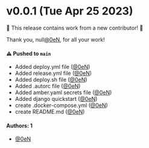 # v0.0.1 (Tue Apr 25 2023)

:tada: This release contains work from a new contributor! :tada:

Thank you, null[@0eN](https://github.com/0eN), for all your work!

#### ⚠️ Pushed to `main`

- Added deploy.yml file ([@0eN](https://github.com/0eN))
- Added release.yml file ([@0eN](https://github.com/0eN))
- Added deploy.sh file ([@0eN](https://github.com/0eN))
- Added .autorc file ([@0eN](https://github.com/0eN))
- Added amber.yaml secrets file ([@0eN](https://github.com/0eN))
- Added django quickstart ([@0eN](https://github.com/0eN))
- create .docker-compose.yml ([@0eN](https://github.com/0eN))
- create README.md ([@0eN](https://github.com/0eN))

#### Authors: 1

- [@0eN](https://github.com/0eN)
